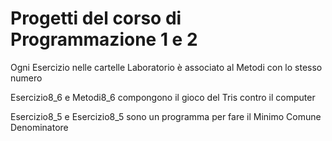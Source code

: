 # Progetti del corso di Programmazione 1 e 2

Ogni Esercizio nelle cartelle Laboratorio è associato al Metodi con lo stesso numero

Esercizio8_6 e Metodi8_6 compongono il gioco del Tris contro il computer

Esercizio8_5 e Esercizio8_5 sono un programma per fare il Minimo Comune Denominatore

